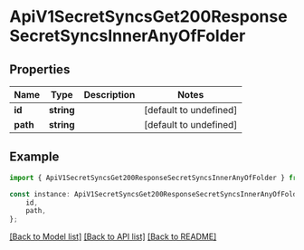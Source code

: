 # ApiV1SecretSyncsGet200ResponseSecretSyncsInnerAnyOfFolder


## Properties

Name | Type | Description | Notes
------------ | ------------- | ------------- | -------------
**id** | **string** |  | [default to undefined]
**path** | **string** |  | [default to undefined]

## Example

```typescript
import { ApiV1SecretSyncsGet200ResponseSecretSyncsInnerAnyOfFolder } from './api';

const instance: ApiV1SecretSyncsGet200ResponseSecretSyncsInnerAnyOfFolder = {
    id,
    path,
};
```

[[Back to Model list]](../README.md#documentation-for-models) [[Back to API list]](../README.md#documentation-for-api-endpoints) [[Back to README]](../README.md)
